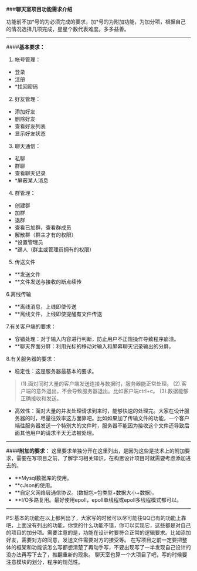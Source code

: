 ###**聊天室项目功能需求介绍**

功能前不加\*号的为必须完成的要求，加\*号的为附加功能，为加分项，根据自己的情况选择几项完成，星星个数代表难度。多多益善。

----------------------------------------------------------------------

####**基本要求：**
1. 帐号管理：

- 登录
- 注册
- *找回密码
2. 好友管理：
 
 - 添加好友
 - 删除好友
 - 查看好友列表
 - 显示好友状态
3. 聊天通信：

- 私聊
- 群聊
- 查看聊天记录
- *屏蔽某人消息
4. 群管理：

- 创建群
- 加群
- 退群
- 查看已加群，查看群成员
- 解散群（群主才有的权限）
- *设置管理员
- *踢人（群主或管理员拥有的权限） 
5. 传送文件

- **发送文件
- **文件发送与接收的断点续传

6.离线传输

- **离线消息，上线即使传送
- **离线文件，上线即使提醒有文件传送

7.有关客户端的要求：

- 容错处理：对于输入内容进行判断，防止用户不正规操作导致程序崩溃。
- **聊天界面分屏：利用光标的移动对输入和屏幕聊天记录输出的分屏。

8.有关服务器的要求：

- 稳定性：这是服务器最基本的要求。
> (1).面对同时大量的客户端发送连接与数据时，服务器能正常处理。
> (2).客户端的意外退出，不会导致服务器退出。比如客户端ctrl+c。
> (3).数据能够正确接收和发送。

- 高效性：面对大量的并发处理请求到来时，能够快速的处理完。大家在设计服务器的时，尽量往效率这方面靠吧。比如如果加了传输文件的功能，一个客户端往服务器发送一个特别大的文件时，服务器不能因为接收这个文件还导致后面其他用户的请求半天无法被处理。

-----------------------------------------

####**附加的要求：**
这里要求单独分开在这里列出，是因为这些是技术上的附加要求，需要在写项目之前，了解学习相关知识，在构思设计项目时就需要考虑添加进去的。

- **Mysql数据库的使用。
- **cJson的使用。
- **自定义网络层通信协议。(数据包=包类型+数据大小+数据)。
- **I/O多路复用。最好使用epoll，epoll单线程或epoll多线程模式都可以。

--------------------------------------------
PS:基本的功能在以上都列出了，大家写的时候可以尽可能往QQ已有的功能上靠吧，上面没有列出的功能，你觉的什么功能不错，你可以实现它，这些都是对自己的项目的加分项。需要注意的是，功能在设计时要符合正常的逻辑要求。比如添加好友，需要对方的同意，发送文件需要对方的接受等。
在写项目之前一定要把整体的框架和功能该怎么写都想清楚了再动手写，不要出现写了一半发现自己设计的没办法再写下去了，推翻重新的现象。
聊天室也算一个大项目了吧，写的时候要注意模块的划分，程序的规范性。











